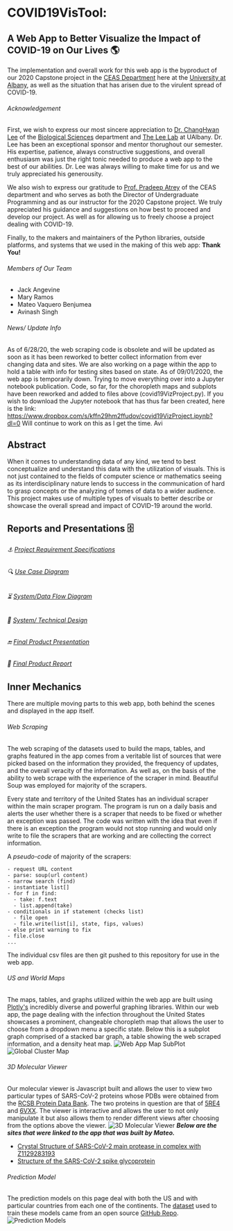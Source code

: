 # COVID19VisTool: 
## A Web App to Better Visualize the Impact of COVID-19 on Our Lives :earth_americas:

The implementation and overall work for this web app is the byproduct of our 2020 Capstone project in the [CEAS Department](https://www.albany.edu/ceas) here 
at the [University at Albany](https://www.albany.edu), as well as the situation that has arisen due to the virulent spread of COVID-19.

###### Acknowledgement
First, we wish to express our most sincere appreciation to [Dr. ChangHwan Lee](https://www.albany.edu/biology/faculty/changhwan-lee) 
of the [Biological Sciences](https://www.albany.edu/biology) department and [The Lee Lab](https://sites.google.com/view/leelab-ua/home?authuser=0) 
at UAlbany. Dr. Lee has been an exceptional sponsor and mentor thorughout our semester. His expertise, patience, always 
constructive suggestions, and overall enthusiasm was just the right tonic needed to produce a web app to the best of our abilities. 
Dr. Lee was always willing to make time for us and we truly appreciated his generousity.

We also wish to express our gratitude to [Prof. Pradeep Atrey](https://www.albany.edu/ceas/faculty/pradeep-k-atrey) of the CEAS department 
and who serves as both the Director of Undergraduate Programming and as our instructor for the 2020 Capstone project. We truly appreciated
his guidance and suggestions on how best to proceed and develop our project. As well as for allowing us to freely choose a project dealing with 
COVID-19.

Finally, to the makers and maintainers of the Python libraries, outside platforms, and systems that we used in the making of this web app:
**Thank You!**

###### Members of Our Team 
- Jack Angevine
- Mary Ramos
- Mateo Vaquero Benjumea
- Avinash Singh

###### News/ Update Info
As of 6/28/20, the web scraping code is obsolete and will be updated as soon as it has been reworked to better collect information from ever changing data and sites. We are also working on a page within the app to hold a table with info for testing sites based on state. 
As of 09/01/2020, the web app is temporarily down. Trying to move everything over into a Jupyter notebook publication. Code, so far, for the choropleth maps and subplots have been reworked and added to files above (covid19VizProject.py). If you wish to download the Jupyter notebook that has thus far been created, here is the link: https://www.dropbox.com/s/kffn29hm2ffudov/covid19VizProject.ipynb?dl=0 
Will continue to work on this as I get the time. Avi
## Abstract
When it comes to understanding data of any kind, we tend to best conceptualize and understand this data with the 
utilization of visuals. This is not just contained to the fields of computer science or mathematics seeing as its 
interdisciplinary nature lends to success in the communication of hard to grasp concepts or the analyzing of tomes 
of data to a wider audience. 
This project makes use of multiple types of visuals to better describe or showcase the overall spread and impact of COVID-19 around 
the world.

## Reports and Presentations :file_cabinet:
###### :anchor: [Project Requirement Specifications](https://www.dropbox.com/s/mjf9wzc38cqfttg/Project_Requirement_Specifications.pdf?dl=0)
###### :mag: [Use Case Diagram](https://www.dropbox.com/s/fdv2z3it79g38s6/Use_Case_Diagram.pdf?dl=0)
###### :hourglass_flowing_sand: [System/Data Flow Diagram](https://www.dropbox.com/s/caztsjp0ioccnpg/System_Flow.pdf?dl=0)
###### :memo: [System/ Technical Design](https://www.dropbox.com/s/irtyzun17drusgg/System__Technical_Design.pdf?dl=0)
###### :end: [Final Product Presentation](https://drive.google.com/file/d/1V-8RB7o4nKUAnf0npCBY0odmbdREjN3t/view?usp=sharing)
###### :page_with_curl: [Final Product Report](https://www.dropbox.com/s/1k4w0zpmpccoiu6/ICSI499_Report_Team_10.pdf?dl=0)

## Inner Mechanics
There are multiple moving parts to this web app, both behind the scenes and displayed in the app itself.
###### Web Scraping
The web scraping of the datasets used to build the maps, tables, and graphs featured in the app comes from a veritable list of sources
that were picked based on the information they provided, the frequency of updates, and the overall veracity of the information. As well as,
on the basis of the ability to web scrape with the experience of the scraper in mind. Beautiful Soup was employed for majority of the scrapers.

Every state and territory of the United States has an individual scraper within the main scraper program. 
The program is run on a daily basis and alerts the user whether there is a scraper that needs to be fixed 
or whether an exception was passed. The code was written with the idea that even if there is an exception 
the program would not stop running and would only write to file the scrapers that are working and are collecting
the correct information. 

A *pseudo-code* of majority of the scrapers:
```
- request URL content
- parse: soup(url content)
- narrow search (find)
- instantiate list[]
- for f in find:
  - take: f.text
  - list.append(take)
- conditionals in if statement (checks list)
  - file open
  - file.write(list[i], state, fips, values) 
- else print warning to fix
- file.close
...
```
The individual csv files are then git pushed to this repository for use in the web app.

###### US and World Maps
The maps, tables, and graphs utilized within the web app are built using [Plotly's](https://plotly.com/) incredibly diverse and 
powerful graphing libraries. Within our web app, the page dealing with the infection throughout the United States showcases a prominent,
changeable choropleth map that allows the user to choose from a dropdown menu a specific state. Below this is a subplot graph comprised of
a stacked bar graph, a table showing the web scraped information, and a density heat map. 
![Web App Map SubPlot](https://i.imgur.com/HhuEuBD.jpg)
![Global Cluster Map](https://i.imgur.com/0rB9Xio.jpg)

###### 3D Molecular Viewer
Our molecular viewer is Javascript built and allows the user to view two particular types of SARS-CoV-2 proteins whose PDBs were obtained from the [RCSB Protein Data Bank](https://www.rcsb.org/). The two proteins in question are that of [5RE4](https://www.rcsb.org/structure/5RE4) and [6VXX](https://www.rcsb.org/structure/6VXX). The viewer is interactive and allows the user to not only manipulate it but also allows them to render different views after choosing from the options above the viewer.
![3D Molecular Viewer](https://i.imgur.com/EKSeMPr.jpg)
__*Below are the sites that were linked to the app that was built by Mateo.*__
* [Crystal Structure of SARS-CoV-2 main protease in complex with Z1129283193](https://mateov97.github.io/Molecule/)
* [Structure of the SARS-CoV-2 spike glycoprotein](https://mateov97.github.io/Molecule2/)

###### Prediction Model
The prediction models on this page deal with both the US and with particular countries from each one of the continents. The [dataset](https://github.com/datasets/covid-19) used to train these models came from an open source [GitHub Repo](https://github.com/datasets). 
![Prediction Models](https://i.imgur.com/ZvupAar.jpg)




